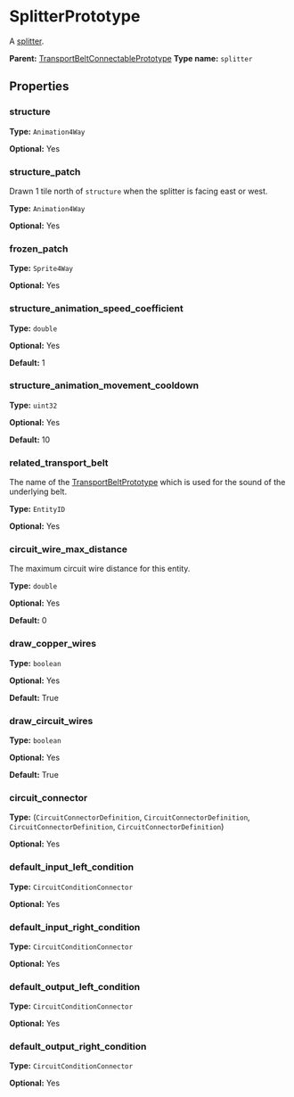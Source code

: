 # SplitterPrototype

A [splitter](https://wiki.factorio.com/Splitter).

**Parent:** [TransportBeltConnectablePrototype](TransportBeltConnectablePrototype.md)
**Type name:** `splitter`

## Properties

### structure

**Type:** `Animation4Way`

**Optional:** Yes

### structure_patch

Drawn 1 tile north of `structure` when the splitter is facing east or west.

**Type:** `Animation4Way`

**Optional:** Yes

### frozen_patch

**Type:** `Sprite4Way`

**Optional:** Yes

### structure_animation_speed_coefficient

**Type:** `double`

**Optional:** Yes

**Default:** 1

### structure_animation_movement_cooldown

**Type:** `uint32`

**Optional:** Yes

**Default:** 10

### related_transport_belt

The name of the [TransportBeltPrototype](prototype:TransportBeltPrototype) which is used for the sound of the underlying belt.

**Type:** `EntityID`

**Optional:** Yes

### circuit_wire_max_distance

The maximum circuit wire distance for this entity.

**Type:** `double`

**Optional:** Yes

**Default:** 0

### draw_copper_wires

**Type:** `boolean`

**Optional:** Yes

**Default:** True

### draw_circuit_wires

**Type:** `boolean`

**Optional:** Yes

**Default:** True

### circuit_connector

**Type:** (`CircuitConnectorDefinition`, `CircuitConnectorDefinition`, `CircuitConnectorDefinition`, `CircuitConnectorDefinition`)

**Optional:** Yes

### default_input_left_condition

**Type:** `CircuitConditionConnector`

**Optional:** Yes

### default_input_right_condition

**Type:** `CircuitConditionConnector`

**Optional:** Yes

### default_output_left_condition

**Type:** `CircuitConditionConnector`

**Optional:** Yes

### default_output_right_condition

**Type:** `CircuitConditionConnector`

**Optional:** Yes

